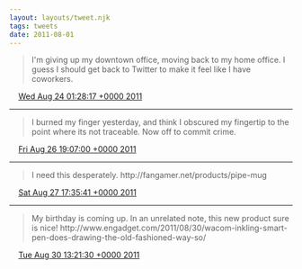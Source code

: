 ```yaml
---
layout: layouts/tweet.njk
tags: tweets
date: 2011-08-01
---
```


> I'm giving up my downtown office, moving back to my home office\. I guess I should get back to Twitter to make it feel like I have coworkers\.

<img src="../media/tweet.ico" width="12" /> [Wed Aug 24 01:28:17 +0000 2011](https://twitter.com/timwasson/status/106175967105523712)

----

> I burned my finger yesterday, and think I  obscured my fingertip to the point where its not traceable\. Now off to commit crime\.

<img src="../media/tweet.ico" width="12" /> [Fri Aug 26 19:07:00 +0000 2011](https://twitter.com/timwasson/status/107167177110585344)

----

> I need this desperately\. http://fangamer\.net/products/pipe\-mug

<img src="../media/tweet.ico" width="12" /> [Sat Aug 27 17:35:41 +0000 2011](https://twitter.com/timwasson/status/107506585290539008)

----

> My birthday is coming up\. In an unrelated note, this new product sure is nice\! http://www\.engadget\.com/2011/08/30/wacom\-inkling\-smart\-pen\-does\-drawing\-the\-old\-fashioned\-way\-so/

<img src="../media/tweet.ico" width="12" /> [Tue Aug 30 13:21:30 +0000 2011](https://twitter.com/timwasson/status/108529781393461248)